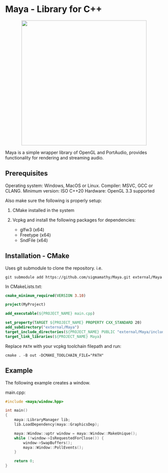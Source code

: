 # Maya - Library for C++

<p align="center">
  <img src="https://static.wikia.nocookie.net/aceattorney/images/4/4f/Maya_Confident_1.gif/revision/latest?cb=20120728012634" width=400>
</p>

Maya is a simple wrapper library of OpenGL and PortAudio,
provides functionality for rendering and streaming audio.

## Prerequisites

Operating system: Windows, MacOS or Linux.
Compiler: MSVC, GCC or CLANG.
Minimum version: ISO C++20
Hardware: OpenGL 3.3 supported

Also make sure the following is properly setup:

1. CMake installed in the system

2. Vcpkg and install the following packages for dependencies:

	- glfw3 (x64)
	- Freetype (x64)
	- SndFile (x64)

## Installation - CMake

Uses git submodule to clone the repository. i.e.

```
git submodule add https://github.com/sigmamathy/Maya.git external/Maya
```

In CMakeLists.txt:

```cmake
cmake_minimum_required(VERSION 3.10)

project(MyProject)

add_executable(${PROJECT_NAME} main.cpp)

set_property(TARGET ${PROJECT_NAME} PROPERTY CXX_STANDARD 20)
add_subdirectory("external/Maya")
target_include_directories(${PROJECT_NAME} PUBLIC "external/Maya/include")
target_link_libraries(${PROJECT_NAME} Maya)
```

Replace `PATH` with your vcpkg toolchain filepath and run:

```
cmake . -B out -DCMAKE_TOOLCHAIN_FILE="PATH"
```

## Example

The following example creates a window.

main.cpp:

```cpp
#include <maya/window.hpp>

int main()
{
	maya::LibraryManager lib;
	lib.LoadDependency(maya::GraphicsDep);

	maya::Window::uptr window = maya::Window::MakeUnique();
	while (!window->IsRequestedForClose()) {
		window->SwapBuffers();
		maya::Window::PollEvents();
	}

	return 0;
}
```